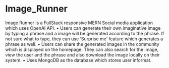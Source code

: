 # Image_Runner

Image Runner is a FullStack responsive MERN Social media application which uses OpenAI API.
• Users can generate their own imaginative image by typing a phrase and a image will be generated according to the phrase. If not sure what to type, they can use ‘Surprise me’ feature which generates a phrase as well.
• Users can share the generated images in the community which is displayed on the homepage. They can also search for the image, view the user and the phrase and also download the image locally on their system.
• Uses MongoDB as the database which stores user informat.
